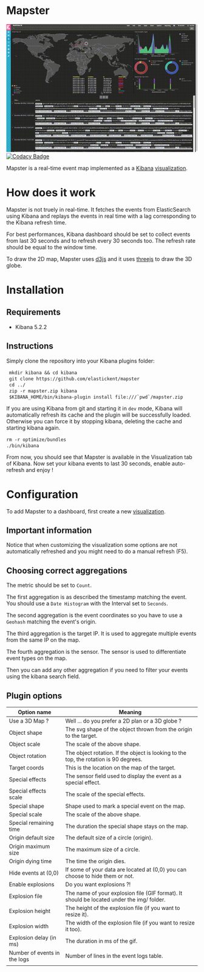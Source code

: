 # Mapster
![Kibana Tag Cloud](sec_screenv1.gif)
[![Codacy Badge](https://api.codacy.com/project/badge/Grade/893661b4aa2f45378d96c21768b7ea8b)](https://www.codacy.com/app/xarkes/mapster)

Mapster is a real-time event map implemented as a [Kibana](https://github.com/elastic/kibana) [visualization](https://www.elastic.co/guide/en/kibana/current/visualize.html).
# How does it work
Mapster is not truely in real-time. It fetches the events from ElasticSearch using Kibana and replays the events in real
time with a lag corresponding to the Kibana refresh time.

For best performances, Kibana dashboard should be set to collect events from last 30 seconds and to refresh every 30 seconds too.
The refresh rate should be equal to the window time.

To draw the 2D map, Mapster uses [d3js](https://d3js.org/) and it uses [threejs](https://threejs.org/) to draw the 3D globe.

# Installation
## Requirements
- Kibana 5.2.2

## Instructions
Simply clone the repository into your Kibana plugins folder:
```
 mkdir kibana && cd kibana
 git clone https://github.com/elastickent/mapster
 cd ../
 zip -r mapster.zip kibana
 $KIBANA_HOME/bin/kibana-plugin install file:///`pwd`/mapster.zip
```

If you are using Kibana from git and starting it in `dev` mode, Kibana will automatically refresh its cache and the plugin
will be successfully loaded.
Otherwise you can force it by stopping kibana, deleting the cache and starting kibana again.
```
rm -r optimize/bundles
./bin/kibana
```

From now, you should see that Mapster is available in the Visualization tab of Kibana. Now set your kibana events to
last 30 seconds, enable auto-refresh and enjoy !

# Configuration
To add Mapster to a dashboard, first create a new [visualization](https://www.elastic.co/guide/en/kibana/current/visualize.html).

## Important information
Notice that when customizing the visualization some options are not automatically refreshed and you might need to do a manual refresh (F5).

## Choosing correct aggregations
The metric should be set to `Count`.

The first aggregation is as described the timestamp matching the event. You should use a `Date Histogram` with the Interval set to `Seconds`.

The second aggregation is the event coordinates so you have to use a `Geohash` matching the event's origin.

The third aggregation is the target IP. It is used to aggregate multiple events from the same IP on the map.

The fourth aggregation is the sensor. The sensor is used to differentiate event types on the map.

Then you can add any other aggregation if you need to filter your events using the kibana search field.

## Plugin options
| Option name                   | Meaning                                                                                    |
|-------------------------------|--------------------------------------------------------------------------------------------|
| Use a 3D Map ?                | Well ... do you prefer a 2D plan or a 3D globe ?                                           |
| Object shape                  | The svg shape of the object thrown from the origin to the target.                          |
| Object scale                  | The scale of the above shape.                                                              |
| Object rotation               | The object rotation. If the object is looking to the top, the rotation is 90 degrees.      |
| Target coords                 | This is the location on the map of the target.                                             |
| Special effects               | The sensor field used to display the event as a special effect.                            |
| Special effects scale         | The scale of the special effects.                                                          |
| Special shape                 | Shape used to mark a special event on the map.                                             |
| Special scale                 | The scale of the above shape.                                                              |
| Special remaining time        | The duration the special shape stays on the map.                                           |
| Origin default size           | The default size of a circle (origin).                                                     |
| Origin maximum size           | The maximum size of a circle.                                                              |
| Origin dying time             | The time the origin dies.                                                                  |
| Hide events at (0,0)          | If some of your data are located at (0,0) you can choose to hide them or not.              |
| Enable explosions             | Do you want explosions ?!                                                                  |
| Explosion file                | The name of your explosion file (GIF format). It should be located under the img/ folder.  |
| Explosion height              | The height of the explosion file (if you want to resize it).                               |
| Explosion width               | The width of the explosion file (if you want to resize it too).                            |
| Explosion delay (in ms)       | The duration in ms of the gif.                                                             |
| Number of events in the logs  | Number of lines in the event logs table.                                                   |
|                               |                                                                                            |
